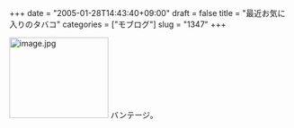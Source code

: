 +++
date = "2005-01-28T14:43:40+09:00"
draft = false
title = "最近お気に入りのタバコ"
categories = ["モブログ"]
slug = "1347"
+++

<img src="http://ieiriblog.jugem.cc/?image=4118" class="pict" width="176" height="144" alt="image.jpg" />
バンテージ。
